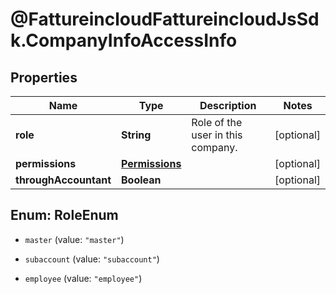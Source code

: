 # @FattureincloudFattureincloudJsSdk.CompanyInfoAccessInfo

## Properties

Name | Type | Description | Notes
------------ | ------------- | ------------- | -------------
**role** | **String** | Role of the user in this company. | [optional] 
**permissions** | [**Permissions**](Permissions.md) |  | [optional] 
**throughAccountant** | **Boolean** |  | [optional] 



## Enum: RoleEnum


* `master` (value: `"master"`)

* `subaccount` (value: `"subaccount"`)

* `employee` (value: `"employee"`)




